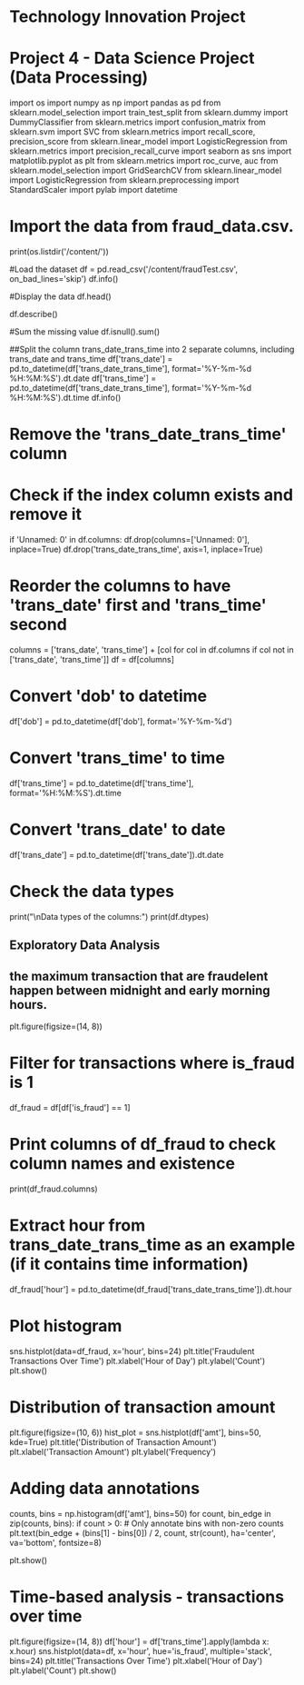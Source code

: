 # Technology Innovation Project
# Project 4 - Data Science Project (Data Processing)
import os
import numpy as np
import pandas as pd
from sklearn.model_selection import train_test_split
from sklearn.dummy import DummyClassifier
from sklearn.metrics import confusion_matrix
from sklearn.svm import SVC
from sklearn.metrics import recall_score, precision_score
from sklearn.linear_model import LogisticRegression
from sklearn.metrics import precision_recall_curve
import seaborn as sns
import matplotlib.pyplot as plt
from sklearn.metrics import roc_curve, auc
from sklearn.model_selection import GridSearchCV
from sklearn.linear_model import LogisticRegression
from sklearn.preprocessing import StandardScaler
import pylab
import datetime

# Import the data from fraud_data.csv.
print(os.listdir('/content/'))

#Load the dataset
df = pd.read_csv('/content/fraudTest.csv', on_bad_lines='skip')
df.info()

#Display the data
df.head()

df.describe()

#Sum the missing value
df.isnull().sum()

##Split the column trans_date_trans_time into 2 separate columns, including trans_date and trans_time
df['trans_date'] = pd.to_datetime(df['trans_date_trans_time'], format='%Y-%m-%d %H:%M:%S').dt.date
df['trans_time'] = pd.to_datetime(df['trans_date_trans_time'], format='%Y-%m-%d %H:%M:%S').dt.time
df.info()

# Remove the 'trans_date_trans_time' column
# Check if the index column exists and remove it
if 'Unnamed: 0' in df.columns:
    df.drop(columns=['Unnamed: 0'], inplace=True)
df.drop('trans_date_trans_time', axis=1, inplace=True)

# Reorder the columns to have 'trans_date' first and 'trans_time' second
columns = ['trans_date', 'trans_time'] + [col for col in df.columns if col not in ['trans_date', 'trans_time']]
df = df[columns]

# Convert 'dob' to datetime
df['dob'] = pd.to_datetime(df['dob'], format='%Y-%m-%d')

# Convert 'trans_time' to time
df['trans_time'] = pd.to_datetime(df['trans_time'], format='%H:%M:%S').dt.time

# Convert 'trans_date' to date
df['trans_date'] = pd.to_datetime(df['trans_date']).dt.date

# Check the data types
print("\nData types of the columns:")
print(df.dtypes)

## Exploratory Data Analysis
## the maximum transaction that are fraudelent happen between midnight and early morning hours.

plt.figure(figsize=(14, 8))
# Filter for transactions where is_fraud is 1
df_fraud = df[df['is_fraud'] == 1]

# Print columns of df_fraud to check column names and existence
print(df_fraud.columns)

# Extract hour from trans_date_trans_time as an example (if it contains time information)
df_fraud['hour'] = pd.to_datetime(df_fraud['trans_date_trans_time']).dt.hour

# Plot histogram
sns.histplot(data=df_fraud, x='hour', bins=24)
plt.title('Fraudulent Transactions Over Time')
plt.xlabel('Hour of Day')
plt.ylabel('Count')
plt.show()

# Distribution of transaction amount
plt.figure(figsize=(10, 6))
hist_plot = sns.histplot(df['amt'], bins=50, kde=True)
plt.title('Distribution of Transaction Amount')
plt.xlabel('Transaction Amount')
plt.ylabel('Frequency')

# Adding data annotations
counts, bins = np.histogram(df['amt'], bins=50)
for count, bin_edge in zip(counts, bins):
    if count > 0:  # Only annotate bins with non-zero counts
        plt.text(bin_edge + (bins[1] - bins[0]) / 2, count, str(count), ha='center', va='bottom', fontsize=8)

plt.show()

# Time-based analysis - transactions over time
plt.figure(figsize=(14, 8))
df['hour'] = df['trans_time'].apply(lambda x: x.hour)
sns.histplot(data=df, x='hour', hue='is_fraud', multiple='stack', bins=24)
plt.title('Transactions Over Time')
plt.xlabel('Hour of Day')
plt.ylabel('Count')
plt.show()
